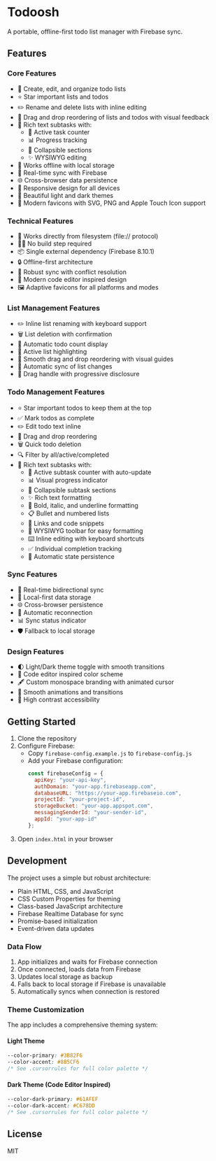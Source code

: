 # Todoosh

A portable, offline-first todo list manager with Firebase sync.

## Features

### Core Features
- 📝 Create, edit, and organize todo lists
- ⭐ Star important lists and todos
- ✏️ Rename and delete lists with inline editing
- 🔄 Drag and drop reordering of lists and todos with visual feedback
- 📑 Rich text subtasks with:
  - 🔢 Active task counter
  - 📊 Progress tracking
  - 🔽 Collapsible sections
  - ✨ WYSIWYG editing
- 💾 Works offline with local storage
- 🔄 Real-time sync with Firebase
- 🌐 Cross-browser data persistence
- 📱 Responsive design for all devices
- 🎨 Beautiful light and dark themes
- 🎯 Modern favicons with SVG, PNG and Apple Touch Icon support

### Technical Features
- 🔌 Works directly from filesystem (file:// protocol)
- 🏃‍♂️ No build step required
- 📦 Single external dependency (Firebase 8.10.1)
- 🔒 Offline-first architecture
- 🔄 Robust sync with conflict resolution
- 🎯 Modern code editor inspired design
- 🖼️ Adaptive favicons for all platforms and modes

### List Management Features
- ✏️ Inline list renaming with keyboard support
- 🗑️ List deletion with confirmation
- 🔢 Automatic todo count display
- 🎯 Active list highlighting
- 🔄 Smooth drag and drop reordering with visual guides
- 💾 Automatic sync of list changes
- 🎯 Drag handle with progressive disclosure

### Todo Management Features
- ⭐ Star important todos to keep them at the top
- ✅ Mark todos as complete
- ✏️ Edit todo text inline
- 🔄 Drag and drop reordering
- 🗑️ Quick todo deletion
- 🔍 Filter by all/active/completed
- 📑 Rich text subtasks with:
  - 🔢 Active subtask counter with auto-update
  - 📊 Visual progress indicator
  - 🔽 Collapsible subtask sections
  - ✨ Rich text formatting
  - 📝 Bold, italic, and underline formatting
  - 📋 Bullet and numbered lists
  - 🔗 Links and code snippets
  - 🎨 WYSIWYG toolbar for easy formatting
  - ⌨️ Inline editing with keyboard shortcuts
  - ✅ Individual completion tracking
  - 💾 Automatic state persistence

### Sync Features
- 🔄 Real-time bidirectional sync
- 💾 Local-first data storage
- 🌐 Cross-browser persistence
- 🔌 Automatic reconnection
- 📊 Sync status indicator
- 🛡️ Fallback to local storage

### Design Features
- 🌓 Light/Dark theme toggle with smooth transitions
- 🎨 Code editor inspired color scheme
- 🖋 Custom monospace branding with animated cursor
- 💫 Smooth animations and transitions
- 🎯 High contrast accessibility

## Getting Started

1. Clone the repository
2. Configure Firebase:
   - Copy `firebase-config.example.js` to `firebase-config.js`
   - Add your Firebase configuration:
     ```javascript
     const firebaseConfig = {
       apiKey: "your-api-key",
       authDomain: "your-app.firebaseapp.com",
       databaseURL: "https://your-app.firebaseio.com",
       projectId: "your-project-id",
       storageBucket: "your-app.appspot.com",
       messagingSenderId: "your-sender-id",
       appId: "your-app-id"
     };
     ```
3. Open `index.html` in your browser

## Development

The project uses a simple but robust architecture:
- Plain HTML, CSS, and JavaScript
- CSS Custom Properties for theming
- Class-based JavaScript architecture
- Firebase Realtime Database for sync
- Promise-based initialization
- Event-driven data updates

### Data Flow
1. App initializes and waits for Firebase connection
2. Once connected, loads data from Firebase
3. Updates local storage as backup
4. Falls back to local storage if Firebase is unavailable
5. Automatically syncs when connection is restored

### Theme Customization

The app includes a comprehensive theming system:

#### Light Theme
```css
--color-primary: #3B82F6
--color-accent: #8B5CF6
/* See .cursorrules for full color palette */
```

#### Dark Theme (Code Editor Inspired)
```css
--color-dark-primary: #61AFEF
--color-dark-accent: #C678DD
/* See .cursorrules for full color palette */
```

## License

MIT 